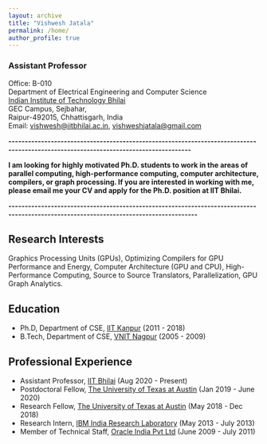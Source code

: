 ```yaml
---
layout: archive
title: "Vishwesh Jatala"
permalink: /home/
author_profile: true
---
```


### Assistant Professor 
Office: B-010  
Department of Electrical Engineering and Computer Science   
[Indian Institute of Technology Bhilai](https://www.iitbhilai.ac.in/)   
GEC Campus, Sejbahar,  
Raipur-492015, Chhattisgarh, India   
Email:  <vishwesh@iitbhilai.ac.in>, <vishweshjatala@gmail.com>  

**------------------------------------------------------------------------------------------------------------------------------------**
                
**I am looking for highly motivated Ph.D. students to work in the areas of parallel computing, high-performance computing, computer architecture, compilers, or graph processing. If you are interested in working with me, please email me your CV and apply for the Ph.D. position at IIT Bhilai.**

**--------------------------------------------------------------------------------------------------------------------------------------**


## Research Interests
Graphics Processing Units (GPUs), Optimizing  Compilers  for  GPU  Performance  and  Energy,
Computer  Architecture  (GPU  and  CPU), High-Performance Computing, Source to Source Translators, Parallelization, GPU Graph Analytics.

## Education
* Ph.D, Department of CSE, [IIT Kanpur](https://www.iitk.ac.in/) (2011 - 2018)
* B.Tech, Department of CSE, [VNIT Nagpur](http://vnit.ac.in/) (2005 - 2009)

## Professional Experience
* Assistant Professor, [IIT Bhilai](https://www.iitbhilai.ac.in/) (Aug 2020 - Present)
* Postdoctoral Fellow, [The University of Texas at Austin](https://www.utexas.edu/) (Jan 2019 - June 2020)
* Research Fellow, [The University of Texas at Austin](https://www.utexas.edu/) (May 2018 - Dec 2018)
* Research Intern, [IBM India Research Laboratory](http://www.research.ibm.com/labs/india/) (May 2013 - July 2013)
* Member of Technical Staff, [Oracle India Pvt Ltd](http://www.oracle.com/) (June 2009 - July 2011)




